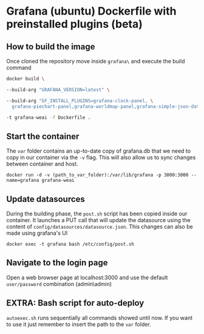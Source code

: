 # Grafana (ubuntu) Dockerfile with preinstalled plugins (beta)


## How to build the image

Once cloned the repository move inside ```grafana\``` and execute the build command 

```bash
docker build \

--build-arg "GRAFANA_VERSION=latest" \

--build-arg "GF_INSTALL_PLUGINS=grafana-clock-panel, \
  grafana-piechart-panel,grafana-worldmap-panel,grafana-simple-json-datasource" \

-t grafana-weai -f Dockerfile .
```


## Start the container 

The ```var``` folder contains an up-to-date copy of grafana.db that we need to copy in our container via the ```-v``` flag. This will also allow us to sync changes between container and host.

```
docker run -d -v (path_to_var_folder):/var/lib/grafana -p 3000:3000 --name=grafana grafana-weai
```

## Update datasources

During the building phase, the ```post.sh``` script has been copied inside our container. It launches a PUT call that will update the datasource using the content of ```config/datasources/datasource.json```. This changes can also be made using grafana's UI  
```
docker exec -t grafana bash /etc/config/post.sh
```

## Navigate to the login page
Open a web browser page at localhost:3000 and use the default ```user/password``` combination (admin\admin)

## EXTRA: Bash script for auto-deploy
```autoexec.sh``` runs sequentially all commands showed until now. If you want to use it just remember to insert the path to the ```var``` folder.